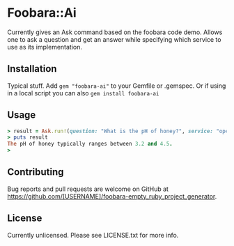 # Foobara::Ai

Currently gives an Ask command based on the foobara code demo. Allows one
to ask a question and get an answer while specifying which service to use as
its implementation.

## Installation

Typical stuff. Add `gem "foobara-ai"` to your Gemfile or .gemspec. Or if using in a local script you can also
`gem install foobara-ai`

## Usage

```ruby
> result = Ask.run!(question: "What is the pH of honey?", service: "open-ai")
> puts result
The pH of honey typically ranges between 3.2 and 4.5.
>
```

## Contributing

Bug reports and pull requests are welcome on GitHub
at https://github.com/[USERNAME]/foobara-empty_ruby_project_generator.

## License

Currently unlicensed. Please see LICENSE.txt for more info.
